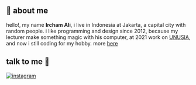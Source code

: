 ## :boy: about me

hello!, my name **Ircham Ali**, i live in Indonesia at Jakarta, a capital city with random people. i like programming and design since 2012, because my lecturer make something magic with his computer, at 2021 work on [UNUSIA](https://unusia.ac.id), and now i still coding for my hobby. more [here](https://raw.githubusercontent.com/slowy07/slowy07/main/slowy.svg)

## talk to me 👋

[![instagram](https://img.shields.io/badge/Instagram-E4405F?style=for-the-badge&logo=instagram&logoColor=white)](https://www.instagram.com/bro_irham)

<!--
**irchamali/irchamali** is a ✨ _special_ ✨ repository because its `README.md` (this file) appears on your GitHub profile.

Here are some ideas to get you started:

- 🔭 I’m currently working on ...
- 🌱 I’m currently learning ...
- 👯 I’m looking to collaborate on ...
- 🤔 I’m looking for help with ...
- 💬 Ask me about ...
- 📫 How to reach me: ...
- 😄 Pronouns: ...
- ⚡ Fun fact: ...
-->
